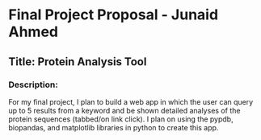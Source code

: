 # Final Project Proposal - Junaid Ahmed
## Title: Protein Analysis Tool

### Description:
For my final project, I plan to build a web app in which the user can query
up to 5 results from a keyword and be shown detailed analyses of the protein
sequences (tabbed/on link click). I plan on using the pypdb, biopandas, and
matplotlib libraries in python to create this app. 
